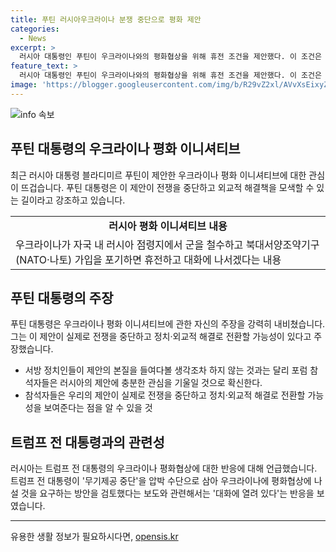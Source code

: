 ```yaml
---
title: 푸틴 러시아우크라이나 분쟁 중단으로 평화 제안
categories:
  - News
excerpt: >
  러시아 대통령인 푸틴이 우크라이나와의 평화협상을 위해 휴전 조건을 제안했다. 이 조건은 우크라이나의 러시아 점령지 군 철수와 NATO 가입 포기를 요구하고 있지만, 이에 우크라이나와 서방국들은 반발하고 있다. 푸틴은 이 제안이 전쟁을 중단하고 정치적 해결로 이끌 가능성을 강조하며, 미국의 도널드 트럼프 전 대통령과의 관련된 보도에는 협상에 열려있다고 반응했다. (150자)
feature_text: >
  러시아 대통령인 푸틴이 우크라이나와의 평화협상을 위해 휴전 조건을 제안했다. 이 조건은 우크라이나의 러시아 점령지 군 철수와 NATO 가입 포기를 요구하고 있지만, 이에 우크라이나와 서방국들은 반발하고 있다. 푸틴은 이 제안이 전쟁을 중단하고 정치적 해결로 이끌 가능성을 강조하며, 미국의 도널드 트럼프 전 대통령과의 관련된 보도에는 협상에 열려있다고 반응했다. (150자)
image: 'https://blogger.googleusercontent.com/img/b/R29vZ2xl/AVvXsEixyZcFfHzMRdzZMjFBmAUKJYCLCGyLL1o632UiGVXcaFdKo_bkvkuCioo0uUKlGfBVcT3P84aROyZIXSBEx3Aw5nCQ3pTgDom1WDC4m8eifvWiAmWEEVb4x6G_l8C0QH225ldMjyaFvpxGEBGNO37VmDTDMHGhJPq73UglMfDca1-0aw/s1600/blogspot.png'
---
```


<p><img src="https://blogger.googleusercontent.com/img/b/R29vZ2xl/AVvXsEixyZcFfHzMRdzZMjFBmAUKJYCLCGyLL1o632UiGVXcaFdKo_bkvkuCioo0uUKlGfBVcT3P84aROyZIXSBEx3Aw5nCQ3pTgDom1WDC4m8eifvWiAmWEEVb4x6G_l8C0QH225ldMjyaFvpxGEBGNO37VmDTDMHGhJPq73UglMfDca1-0aw/s1600/blogspot.png" alt="info 속보" /></p>

<h2 data-ke-size="size26">푸틴 대통령의 우크라이나 평화 이니셔티브</h2>

<p data-ke-size="size16">최근 러시아 대통령 블라디미르 푸틴이 제안한 우크라이나 평화 이니셔티브에 대한 관심이 뜨겁습니다. 푸틴 대통령은 이 제안이 전쟁을 중단하고 외교적 해결책을 모색할 수 있는 길이라고 강조하고 있습니다.</p>

<table>
  <tr>
    <td style="text-align: center; height: 17px;"><b>러시아 평화 이니셔티브 내용</b></td>
  </tr>
  <tr>
    <td>우크라이나가 자국 내 러시아 점령지에서 군을 철수하고 북대서양조약기구(NATO·나토) 가입을 포기하면 휴전하고 대화에 나서겠다는 내용</td>
  </tr>
</table>

<h2 data-ke-size="size26">푸틴 대통령의 주장</h2>

<p data-ke-size="size16">푸틴 대통령은 우크라이나 평화 이니셔티브에 관한 자신의 주장을 강력히 내비쳤습니다. 그는 이 제안이 실제로 전쟁을 중단하고 정치·외교적 해결로 전환할 가능성이 있다고 주장했습니다.</p>

<ul>
  <li>서방 정치인들이 제안의 본질을 들여다볼 생각조차 하지 않는 것과는 달리 포럼 참석자들은 러시아의 제안에 충분한 관심을 기울일 것으로 확신한다.</li>
  <li>참석자들은 우리의 제안이 실제로 전쟁을 중단하고 정치·외교적 해결로 전환할 가능성을 보여준다는 점을 알 수 있을 것</li>
</ul>

<h2 data-ke-size="size26">트럼프 전 대통령과의 관련성</h2>

<p data-ke-size="size16">러시아는 트럼프 전 대통령의 우크라이나 평화협상에 대한 반응에 대해 언급했습니다. 트럼프 전 대통령이 '무기제공 중단'을 압박 수단으로 삼아 우크라이나에 평화협상에 나설 것을 요구하는 방안을 검토했다는 보도와 관련해서는 '대화에 열려 있다'는 반응을 보였습니다.</p>

<hr>
유용한 생활 정보가 필요하시다면, <a href="https://opensis.kr" rel="dofollow">opensis.kr</a>


